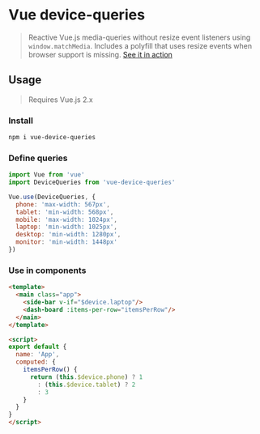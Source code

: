 # Vue device-queries

> Reactive Vue.js media-queries without resize event listeners using `window.matchMedia`. Includes a polyfill that uses resize events when browser support is missing.
> [See it in action](https://codesandbox.io/s/pkzopyr07q)

## Usage

> Requires Vue.js 2.x

### Install

```bash
npm i vue-device-queries
```

### Define queries

```javascript
import Vue from 'vue'
import DeviceQueries from 'vue-device-queries'

Vue.use(DeviceQueries, {
  phone: 'max-width: 567px',
  tablet: 'min-width: 568px',
  mobile: 'max-width: 1024px',
  laptop: 'min-width: 1025px',
  desktop: 'min-width: 1280px',
  monitor: 'min-width: 1448px'
})
```

### Use in components

```html
<template>
  <main class="app">
    <side-bar v-if="$device.laptop"/>
    <dash-board :items-per-row="itemsPerRow"/>
  </main>
</template>

<script>
export default {
  name: 'App',
  computed: {
    itemsPerRow() {
      return (this.$device.phone) ? 1
        : (this.$device.tablet) ? 2
        : 3
    }
  }
}
</script>
```
